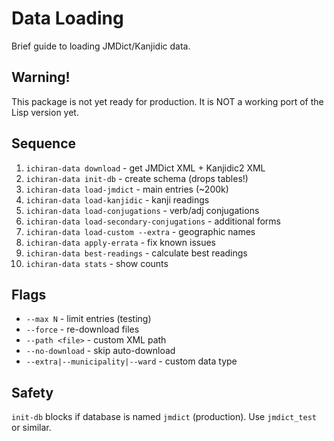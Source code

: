 # Data Loading

Brief guide to loading JMDict/Kanjidic data.

## Warning!

This package is not yet ready for production. It is NOT a working port of the Lisp version yet.

## Sequence

1. `ichiran-data download` - get JMDict XML + Kanjidic2 XML
2. `ichiran-data init-db` - create schema (drops tables!)
3. `ichiran-data load-jmdict` - main entries (~200k)
4. `ichiran-data load-kanjidic` - kanji readings
5. `ichiran-data load-conjugations` - verb/adj conjugations
6. `ichiran-data load-secondary-conjugations` - additional forms
7. `ichiran-data load-custom --extra` - geographic names
8. `ichiran-data apply-errata` - fix known issues
9. `ichiran-data best-readings` - calculate best readings
10. `ichiran-data stats` - show counts

## Flags

- `--max N` - limit entries (testing)
- `--force` - re-download files
- `--path <file>` - custom XML path
- `--no-download` - skip auto-download
- `--extra|--municipality|--ward` - custom data type

## Safety

`init-db` blocks if database is named `jmdict` (production). Use `jmdict_test` or similar.


